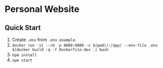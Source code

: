 # Personal Website

## Quick Start
1. Create `.env` from `.env.example`.
1. `docker run -it --rm -p 8080:8080 -v $(pwd)/:/app/ --env-file .env $(docker build -q -f Dockerfile.dev .) bash`
1. `npm install`
1. `npm start`
